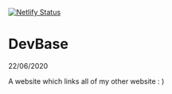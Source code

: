 [![Netlify Status](https://api.netlify.com/api/v1/badges/a34be05d-d338-4859-8584-9d97f06f9016/deploy-status)](https://app.netlify.com/sites/devbase/deploys)

# DevBase
22/06/2020

A website which links all of my other website : )
